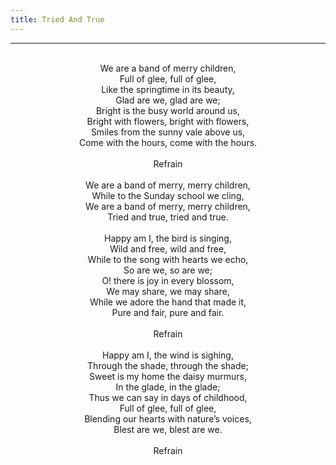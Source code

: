 ```yaml
---
title: Tried And True
---
```


---
<center>
<br/>
We are a band of merry children,<br/>
Full of glee, full of glee,<br/>
Like the springtime in its beauty,<br/>
Glad are we, glad are we;<br/>
Bright is the busy world around us,<br/>
Bright with flowers, bright with flowers,<br/>
Smiles from the sunny vale above us,<br/>
Come with the hours, come with the hours.<br/>
<br/>
Refrain<br/>
<br/>
We are a band of merry, merry children,<br/>
While to the Sunday school we cling,<br/>
We are a band of merry, merry children,<br/>
Tried and true, tried and true.<br/>
<br/>
Happy am I, the bird is singing,<br/>
Wild and free, wild and free,<br/>
While to the song with hearts we echo,<br/>
So are we, so are we;<br/>
O! there is joy in every blossom,<br/>
We may share, we may share,<br/>
While we adore the hand that made it,<br/>
Pure and fair, pure and fair.<br/>
<br/>
Refrain<br/>
<br/>
Happy am I, the wind is sighing,<br/>
Through the shade, through the shade;<br/>
Sweet is my home the daisy murmurs,<br/>
In the glade, in the glade;<br/>
Thus we can say in days of childhood,<br/>
Full of glee, full of glee,<br/>
Blending our hearts with nature’s voices,<br/>
Blest are we, blest are we.<br/>
<br/>
Refrain<br/>

</center>